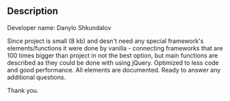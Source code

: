 ## Description
Developer name: Danylo Shkundalov

Since project is small (8 kb) and desn't need any special framework's elements/functions it were done by vanilla - connecting frameworks that are 100 times bigger than project in not the best option, but main functions are described as they could be done with using jQuery. Optimized to less code and good performance. All elements are documented. Ready to answer any additional questions.


Thank you.
